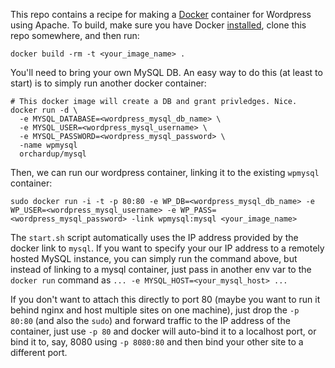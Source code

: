This repo contains a recipe for making a [Docker](http://docker.io) container
for Wordpress using Apache. To build, make sure you have Docker
[installed](http://www.docker.io/gettingstarted/), clone this repo somewhere,
and then run:

```
docker build -rm -t <your_image_name> .
```

You'll need to bring your own MySQL DB. An easy way to do this (at least to
start) is to simply run another docker container:

```
# This docker image will create a DB and grant privledges. Nice.
docker run -d \
  -e MYSQL_DATABASE=<wordpress_mysql_db_name> \
  -e MYSQL_USER=<wordpress_mysql_username> \
  -e MYSQL_PASSWORD=<wordpress_mysql_password> \
  -name wpmysql
  orchardup/mysql
```

Then, we can run our wordpress container, linking it to the existing `wpmysql`
container:

```
sudo docker run -i -t -p 80:80 -e WP_DB=<wordpress_mysql_db_name> -e WP_USER=<wordpress_mysql_username> -e WP_PASS=<wordpress_mysql_password> -link wpmysql:mysql <your_image_name>
```

The `start.sh` script automatically uses the IP address provided by the docker
link to `mysql`. If you want to specify your our IP address to a remotely hosted
MySQL instance, you can simply run the command above, but instead of linking to
a mysql container, just pass in another env var to the `docker run` command as
```... -e MYSQL_HOST=<your_mysql_host> ...```

If you don't want to attach this directly to port 80 (maybe you want to run it
behind nginx and host multiple sites on one machine), just drop the `-p 80:80`
(and also the `sudo`) and forward traffic to the IP address of the container,
just use `-p 80` and docker will auto-bind it to a localhost port, or bind it
to, say, 8080 using `-p 8080:80` and then bind your other site to a different
port.

